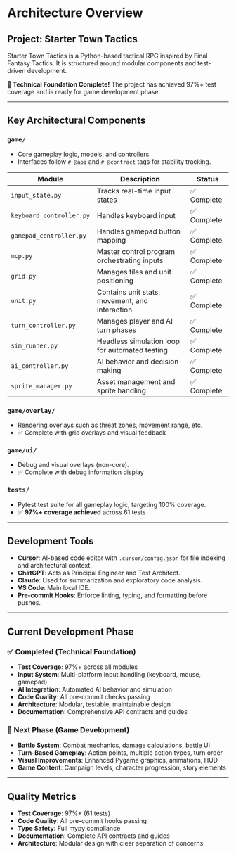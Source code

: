 # Architecture Overview

## Project: Starter Town Tactics

Starter Town Tactics is a Python-based tactical RPG inspired by Final Fantasy Tactics. It is structured around modular components and test-driven development.

**🎉 Technical Foundation Complete!** The project has achieved 97%+ test coverage and is ready for game development phase.

---

## Key Architectural Components

### `game/`
- Core gameplay logic, models, and controllers.
- Interfaces follow `# @api` and `# @contract` tags for stability tracking.

| Module                | Description                                      | Status |
|-----------------------|--------------------------------------------------|---------|
| `input_state.py`      | Tracks real-time input states                   | ✅ Complete |
| `keyboard_controller.py` | Handles keyboard input                         | ✅ Complete |
| `gamepad_controller.py`  | Handles gamepad button mapping                | ✅ Complete |
| `mcp.py`              | Master control program orchestrating inputs     | ✅ Complete |
| `grid.py`             | Manages tiles and unit positioning              | ✅ Complete |
| `unit.py`             | Contains unit stats, movement, and interaction  | ✅ Complete |
| `turn_controller.py`  | Manages player and AI turn phases               | ✅ Complete |
| `sim_runner.py`       | Headless simulation loop for automated testing  | ✅ Complete |
| `ai_controller.py`    | AI behavior and decision making                 | ✅ Complete |
| `sprite_manager.py`   | Asset management and sprite handling            | ✅ Complete |

### `game/overlay/`
- Rendering overlays such as threat zones, movement range, etc.
- ✅ Complete with grid overlays and visual feedback

### `game/ui/`
- Debug and visual overlays (non-core).
- ✅ Complete with debug information display

### `tests/`
- Pytest test suite for all gameplay logic, targeting 100% coverage.
- ✅ **97%+ coverage achieved** across 61 tests

---

## Development Tools

- **Cursor**: AI-based code editor with `.cursor/config.json` for file indexing and architectural context.
- **ChatGPT**: Acts as Principal Engineer and Test Architect.
- **Claude**: Used for summarization and exploratory code analysis.
- **VS Code**: Main local IDE.
- **Pre-commit Hooks**: Enforce linting, typing, and formatting before pushes.

---

## Current Development Phase

### ✅ Completed (Technical Foundation)
- **Test Coverage**: 97%+ across all modules
- **Input System**: Multi-platform input handling (keyboard, mouse, gamepad)
- **AI Integration**: Automated AI behavior and simulation
- **Code Quality**: All pre-commit checks passing
- **Architecture**: Modular, testable, maintainable design
- **Documentation**: Comprehensive API contracts and guides

### 🚧 Next Phase (Game Development)
- **Battle System**: Combat mechanics, damage calculations, battle UI
- **Turn-Based Gameplay**: Action points, multiple action types, turn order
- **Visual Improvements**: Enhanced Pygame graphics, animations, HUD
- **Game Content**: Campaign levels, character progression, story elements

---

## Quality Metrics

- **Test Coverage**: 97%+ (61 tests)
- **Code Quality**: All pre-commit hooks passing
- **Type Safety**: Full mypy compliance
- **Documentation**: Complete API contracts and guides
- **Architecture**: Modular design with clear separation of concerns